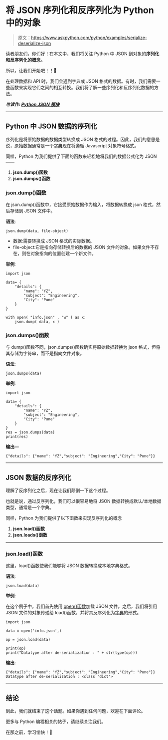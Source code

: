 # 将 JSON 序列化和反序列化为 Python 中的对象

> 原文：<https://www.askpython.com/python/examples/serialize-deserialize-json>

读者朋友们，你们好！在本文中，我们将关注 Python 中 JSON 到对象的**序列化和反序列化的概念。**

所以，让我们开始吧！！🙂

在处理数据和 API 时，我们会遇到字典或 JSON 格式的数据。有时，我们需要一些函数来实现它们之间的相互转换。我们将了解一些序列化和反序列化数据的方法。

***也读作: [Python JSON 模块](https://www.askpython.com/python-modules/python-json-module)***

* * *

## Python 中 JSON 数据的序列化

序列化是将原始数据的数据类型转换成 JSON 格式的过程。因此，我们的意思是说，原始数据通常是一个[字典](https://www.askpython.com/python/dictionary/python-dictionary-dict-tutorial)现在将遵循 Javascript 对象符号格式。

同样，Python 为我们提供了下面的函数来轻松地将我们的数据公式化为 JSON——

1.  **json.dump()函数**
2.  **json.dumps()函数**

### json.dump()函数

在 json.dump()函数中，它接受原始数据作为输入，将数据转换成 json 格式，然后存储到 JSON 文件中。

**语法**:

```
json.dump(data, file-object)

```

*   数据:需要转换成 JSON 格式的实际数据。
*   file-object:它是指向存储转换后的数据的 JSON 文件的对象。如果文件不存在，则在对象指向的位置创建一个新文件。

**举例**:

```
import json

data= {
    "details": {
        "name": "YZ",
        "subject": "Engineering",
        "City": "Pune"
    }
}

with open( "info.json" , "w" ) as x:
    json.dump( data, x )

```

### json.dumps()函数

与 dump()函数不同，json.dumps()函数确实将原始数据转换为 json 格式，但将其存储为字符串，而不是指向文件对象。

**语法**:

```
json.dumps(data)

```

**举例**:

```
import json

data= {
    "details": {
        "name": "YZ",
        "subject": "Engineering",
        "City": "Pune"
    }
}
res = json.dumps(data)
print(res)

```

**输出—**

```
{"details": {"name": "YZ","subject": "Engineering","City": "Pune"}}

```

* * *

## JSON 数据的反序列化

理解了反序列化之后，现在让我们颠倒一下这个过程。

也就是说，通过反序列化，我们可以很容易地将 JSON 数据转换成默认/本地数据类型，通常是一个字典。

同样，Python 为我们提供了以下函数来实现反序列化的概念

1.  **json.load()函数**
2.  **json.loads()函数**

* * *

### json.load()函数

这里，load()函数使我们能够将 JSON 数据转换成本地字典格式。

**语法**:

```
json.load(data)

```

**举例**:

在这个例子中，我们首先使用 [open()函数](https://www.askpython.com/python/built-in-methods/python-open-method)加载 JSON 文件。之后，我们将引用 JSON 文件的对象传递给 load()函数，并将其反序列化为[字典](https://www.askpython.com/python/dictionary/python-dictionary-dict-tutorial)的形式。

```
import json

data = open('info.json',)

op = json.load(data)

print(op)
print("Datatype after de-serialization : " + str(type(op)))

```

**输出**:

```
{"details": {"name": "YZ","subject": "Engineering","City": "Pune"}}
Datatype after de-serialization : <class 'dict'>

```

* * *

## 结论

到此，我们就结束了这个话题。如果你遇到任何问题，欢迎在下面评论。

更多与 Python 编程相关的帖子，请继续关注我们。

在那之前，学习愉快！🙂